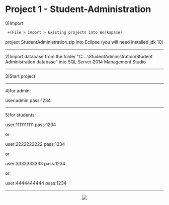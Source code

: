 # Project 1 - Student-Administration

0)Import 
```diff 
 +(File > Import > Existing projects into Workspace)
```
project StudentAdministration.zip into Eclipse (you will need installed jdk 10)

------------------------------------------------------------------------------------------


2)Import database from the folder "C:\...\\StudentAdministration\Student Administration database" 
into SQL Server 2014 Management Studio

------------------------------------------------------------------------------------------

3)Start project

------------------------------------------------------------------------------------------

4)for admin:

user:admin
pass:1234

------------------------------------------------------------------------------------------
5)for students:

user:1111111111
pass:1234

or

user:2222222222
pass:1234

or

user:3333333333
pass:1234

or

user:4444444444
pass:1234

------------------------------------------------------------------------------------------
<p align = "center">
<a href="https://imgflip.com/gif/1at9hq"><img src="https://github.com/ZoranKJava/gifs/blob/master/ezgif.com-video-to-gif.gif" ></a>
